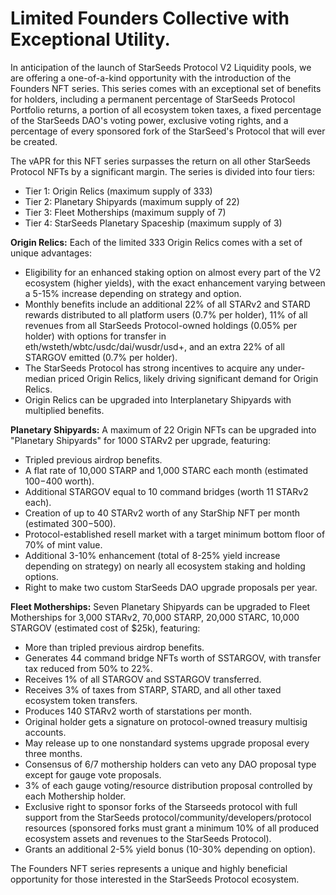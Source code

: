 # Limited Founders Collective with Exceptional Utility.

In anticipation of the launch of StarSeeds Protocol V2 Liquidity pools, we are offering a one-of-a-kind opportunity with the introduction of the Founders NFT series. This series comes with an exceptional set of benefits for holders, including a permanent percentage of StarSeeds Protocol Portfolio returns, a portion of all ecosystem token taxes, a fixed percentage of the StarSeeds DAO's voting power, exclusive voting rights, and a percentage of every sponsored fork of the StarSeed's Protocol that will ever be created.

The vAPR for this NFT series surpasses the return on all other StarSeeds Protocol NFTs by a significant margin. The series is divided into four tiers:

* Tier 1: Origin Relics (maximum supply of 333)
* Tier 2: Planetary Shipyards (maximum supply of 22)
* Tier 3: Fleet Motherships (maximum supply of 7)
* Tier 4: StarSeeds Planetary Spaceship (maximum supply of 3)

**Origin Relics:** Each of the limited 333 Origin Relics comes with a set of unique advantages:

* Eligibility for an enhanced staking option on almost every part of the V2 ecosystem (higher yields), with the exact enhancement varying between a 5-15% increase depending on strategy and option.
* Monthly benefits include an additional 22% of all STARv2 and STARD rewards distributed to all platform users (0.7% per holder), 11% of all revenues from all StarSeeds Protocol-owned holdings (0.05% per holder) with options for transfer in eth/wsteth/wbtc/usdc/dai/wusdr/usd+, and an extra 22% of all STARGOV emitted (0.7% per holder).
* The StarSeeds Protocol has strong incentives to acquire any under-median priced Origin Relics, likely driving significant demand for Origin Relics.
* Origin Relics can be upgraded into Interplanetary Shipyards with multiplied benefits.

**Planetary Shipyards:** A maximum of 22 Origin NFTs can be upgraded into "Planetary Shipyards" for 1000 STARv2 per upgrade, featuring:

* Tripled previous airdrop benefits.
* A flat rate of 10,000 STARP and 1,000 STARC each month (estimated $100-$400 worth).
* Additional STARGOV equal to 10 command bridges (worth 11 STARv2 each).
* Creation of up to 40 STARv2 worth of any StarShip NFT per month (estimated $300-$500).
* Protocol-established resell market with a target minimum bottom floor of 70% of mint value.
* Additional 3-10% enhancement (total of 8-25% yield increase depending on strategy) on nearly all ecosystem staking and holding options.
* Right to make two custom StarSeeds DAO upgrade proposals per year.

**Fleet Motherships:** Seven Planetary Shipyards can be upgraded to Fleet Motherships for 3,000 STARv2, 70,000 STARP, 20,000 STARC, 10,000 STARGOV (estimated cost of $25k), featuring:

* More than tripled previous airdrop benefits.
* Generates 44 command bridge NFTs worth of SSTARGOV, with transfer tax reduced from 50% to 22%.
* Receives 1% of all STARGOV and SSTARGOV transferred.
* Receives 3% of taxes from STARP, STARD, and all other taxed ecosystem token transfers.
* Produces 140 STARv2 worth of starstations per month.
* Original holder gets a signature on protocol-owned treasury multisig accounts.
* May release up to one nonstandard systems upgrade proposal every three months.
* Consensus of 6/7 mothership holders can veto any DAO proposal type except for gauge vote proposals.
* 3% of each gauge voting/resource distribution proposal controlled by each Mothership holder.
* Exclusive right to sponsor forks of the Starseeds protocol with full support from the StarSeeds protocol/community/developers/protocol resources (sponsored forks must grant a minimum 10% of all produced ecosystem assets and revenues to the StarSeeds Protocol).
* Grants an additional 2-5% yield bonus (10-30% depending on option).

The Founders NFT series represents a unique and highly beneficial opportunity for those interested in the StarSeeds Protocol ecosystem.
